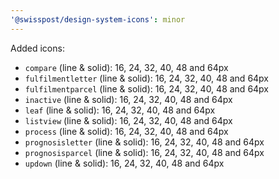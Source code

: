 ```yaml
---
'@swisspost/design-system-icons': minor
---
```


Added icons:

- `compare` (line & solid): 16, 24, 32, 40, 48 and 64px
- `fulfilmentletter` (line & solid): 16, 24, 32, 40, 48 and 64px
- `fulfilmentparcel` (line & solid): 16, 24, 32, 40, 48 and 64px
- `inactive` (line & solid): 16, 24, 32, 40, 48 and 64px
- `leaf` (line & solid): 16, 24, 32, 40, 48 and 64px
- `listview` (line & solid): 16, 24, 32, 40, 48 and 64px
- `process` (line & solid): 16, 24, 32, 40, 48 and 64px
- `prognosisletter` (line & solid): 16, 24, 32, 40, 48 and 64px
- `prognosisparcel` (line & solid): 16, 24, 32, 40, 48 and 64px
- `updown` (line & solid): 16, 24, 32, 40, 48 and 64px